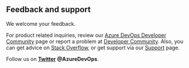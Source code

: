<a id="provide-feedback"></a>

## Feedback and support  

We welcome your feedback.  

For product related inquiries, review our [Azure DevOps Developer Community](https://developercommunity.visualstudio.com/spaces/21/index.html) page or report a problem at [Developer Community](https://developercommunity.visualstudio.com/spaces/21/index.html). Also, you can get advice on [Stack Overflow](https://stackoverflow.com/questions/tagged/azure-devops), or get support via our [Support](https://azure.microsoft.com/support/devops/) page.

Follow us on <strong>[Twitter](https://twitter.com/AzureDevOps) @AzureDevOps</strong>.
